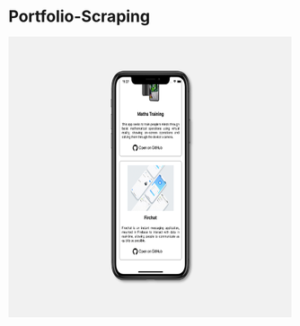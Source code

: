 # Portfolio-Scraping

<p align="center">
  <img src="/images/scrapping.jpg" height="500" width="650"/>
</p>

